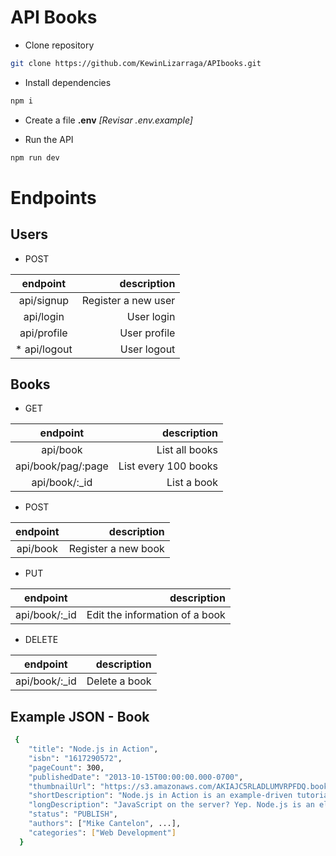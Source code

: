 # API Books

- Clone repository

```sh
git clone https://github.com/KewinLizarraga/APIbooks.git
```

- Install dependencies

```sh
npm i
```

- Create a file **.env** _[Revisar .env.example]_

- Run the API

```sh
npm run dev
```

# Endpoints

## Users

- POST

|   endpoint    |         description |
| :-----------: | ------------------: |
|  api/signup   | Register a new user |
|   api/login   |          User login |
|  api/profile  |        User profile |
| \* api/logout |         User logout |

## Books

- GET

|      endpoint      |          description |
| :----------------: | -------------------: |
|      api/book      |       List all books |
| api/book/pag/:page | List every 100 books |
|   api/book/:\_id   |          List a book |

- POST

| endpoint |         description |
| :------: | ------------------: |
| api/book | Register a new book |

- PUT

|    endpoint    |                    description |
| :------------: | -----------------------------: |
| api/book/:\_id | Edit the information of a book |

- DELETE

|    endpoint    |   description |
| :------------: | ------------: |
| api/book/:\_id | Delete a book |

## Example JSON - Book

```sh
 {
    "title": "Node.js in Action",
    "isbn": "1617290572",
    "pageCount": 300,
    "publishedDate": "2013-10-15T00:00:00.000-0700",
    "thumbnailUrl": "https://s3.amazonaws.com/AKIAJC5RLADLUMVRPFDQ.book-thumb-images/cantelon.jpg",
    "shortDescription": "Node.js in Action is an example-driven tutorial ...",
    "longDescription": "JavaScript on the server? Yep. Node.js is an elegant ...",
    "status": "PUBLISH",
    "authors": ["Mike Cantelon", ...],
    "categories": ["Web Development"]
  }
```
